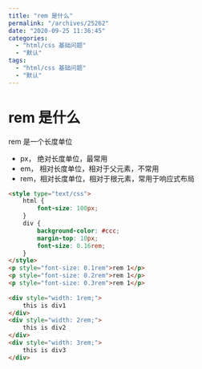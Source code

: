 ```yaml
---
title: "rem 是什么"
permalink: "/archives/25262"
date: "2020-09-25 11:36:45"
categories: 
  - "html/css 基础问题"
  - "默认"
tags: 
  - "html/css 基础问题"
  - "默认"
---
```


# rem 是什么

rem 是一个长度单位

- px， 绝对长度单位，最常用
- em， 相对长度单位，相对于父元素，不常用
- rem，相对长度单位，相对于根元素，常用于响应式布局

``` html
<style type="text/css">  
    html {  
        font-size: 100px;  
    }  
    div {  
        background-color: #ccc;  
        margin-top: 10px;  
        font-size: 0.16rem;  
    }  
</style>  
<p style="font-size: 0.1rem">rem 1</p>  
<p style="font-size: 0.2rem">rem 1</p>  
<p style="font-size: 0.3rem">rem 1</p>  
  
<div style="width: 1rem;">  
    this is div1  
</div>  
<div style="width: 2rem;">  
    this is div2  
</div>  
<div style="width: 3rem;">  
    this is div3  
</div>
```